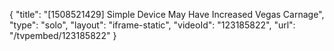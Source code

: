 {
    "title": "[1508521429] Simple Device May Have Increased Vegas Carnage",
    "type": "solo",
    "layout": "iframe-static",
    "videoId": "123185822",
    "url": "\/tvpembed\/123185822"
}